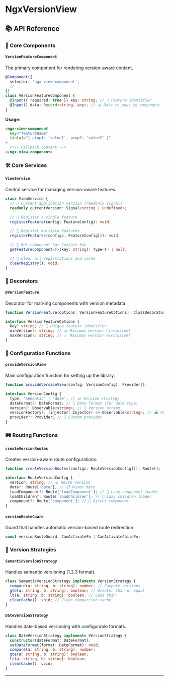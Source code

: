 # NgxVersionView

## 📚 API Reference

### 🧩 Core Components

#### `VersionFeatureComponent`

The primary component for rendering version-aware content.

```typescript
@Component({
  selector: 'ngx-view-component',
  // ...
})
class VersionFeatureComponent {
  @Input({ required: true }) key: string; // 🔑 Feature identifier
  @Input() data: Record<string, any>; // 📊 Data to pass to component
}
```

**Usage:**

```html
<ngx-view-component
  key="featureName"
  [data]="{ prop1: 'value1', prop2: 'value2' }"
>
  <!-- Fallback content -->
</ngx-view-component>
```

### 🛠️ Core Services

#### `ViewService`

Central service for managing version-aware features.

```typescript
class ViewService {
  // 📡 Current application version (readonly signal)
  readonly currentVersion: Signal<string | undefined>;

  // 📝 Register a single feature
  registerFeature(config: FeatureConfig): void;

  // 📝 Register multiple features
  registerFeatures(configs: FeatureConfig[]): void;

  // 🎯 Get component for feature key
  getFeatureComponent<T>(key: string): Type<T> | null;

  // 🧹 Clear all registrations and cache
  clearRegistry(): void;
}
```

### 🎨 Decorators

#### `@VersionFeature`

Decorator for marking components with version metadata.

```typescript
function VersionFeature(options: VersionFeatureOptions): ClassDecorator;

interface VersionFeatureOptions {
  key: string; // 🔑 Unique feature identifier
  minVersion?: string; // 📊 Minimum version (inclusive)
  maxVersion?: string; // 📈 Maximum version (exclusive)
}
```

### 🔧 Configuration Functions

#### `provideVersionView`

Main configuration function for setting up the library.

```typescript
function provideVersionView(config: VersionConfig): Provider[];

interface VersionConfig {
  type: 'semantic' | 'date'; // 📊 Version strategy
  dateFormat?: DateFormat; // 📅 Date format (for date type)
  version?: Observable<string>; // 🔄 Version stream
  versionFactory?: (injector: Injector) => Observable<string>; // 🏭 Version factory
  provider?: Provider; // 🔗 Custom provider
}
```

### 🛤️ Routing Functions

#### `createVersionRoutes`

Creates version-aware route configurations.

```typescript
function createVersionRoutes(configs: RouteVersionConfig[]): Route[];

interface RouteVersionConfig {
  version: string; // 📊 Route version
  data?: Route['data']; // 📋 Route data
  loadComponent?: Route['loadComponent']; // 🔄 Lazy component loader
  loadChildren?: Route['loadChildren']; // 🔄 Lazy children loader
  component?: Route['component']; // 🧩 Direct component
}
```

#### `versionRouteGuard`

Guard that handles automatic version-based route redirection.

```typescript
const versionRouteGuard: CanActivateFn | CanActivateChildFn;
```

### 🎯 Version Strategies

#### `SemanticVersionStrategy`

Handles semantic versioning (1.2.3 format).

```typescript
class SemanticVersionStrategy implements VersionStrategy {
  compare(a: string, b: string): number; // Compare versions
  gte(a: string, b: string): boolean; // Greater than or equal
  lt(a: string, b: string): boolean; // Less than
  clearCache(): void; // Clear comparison cache
}
```

#### `DateVersionStrategy`

Handles date-based versioning with configurable formats.

```typescript
class DateVersionStrategy implements VersionStrategy {
  constructor(dateFormat: DateFormat);
  setDateFormat(format: DateFormat): void;
  compare(a: string, b: string): number;
  gte(a: string, b: string): boolean;
  lt(a: string, b: string): boolean;
  clearCache(): void;
}
```

---
